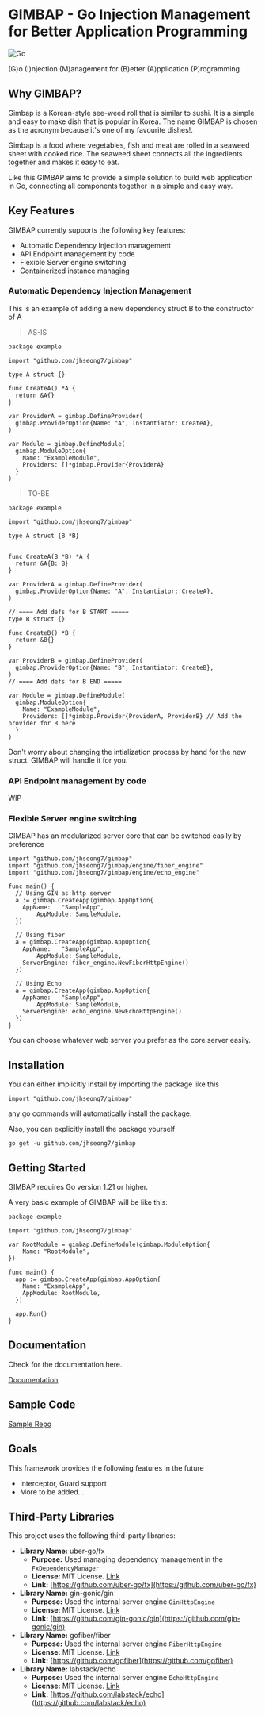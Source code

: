 # GIMBAP - Go Injection Management for Better Application Programming

![Go](https://img.shields.io/badge/go-%2300ADD8.svg?style=for-the-badge&logo=go&logoColor=white)

(G)o
(I)njection
(M)anagement for
(B)etter
(A)pplication
(P)rogramming

## Why GIMBAP?

Gimbap is a Korean-style see-weed roll that is similar to sushi. It is a simple and easy to make dish that is popular in Korea. The name GIMBAP is chosen as the acronym because it's one of my favourite dishes!.

Gimbap is a food where vegetables, fish and meat are rolled in a seaweed sheet with cooked rice. The seaweed sheet connects all the ingredients together and makes it easy to eat.

Like this GIMBAP aims to provide a simple solution to build web application in Go, connecting all components together in a simple and easy way.

## Key Features

GIMBAP currently supports the following key features:

- Automatic Dependency Injection management
- API Endpoint management by code
- Flexible Server engine switching
- Containerized instance managing

### Automatic Dependency Injection Management

This is an example of adding a new dependency struct B to the constructor of A

> AS-IS

```golang
package example

import "github.com/jhseong7/gimbap"

type A struct {}

func CreateA() *A {
  return &A{}
}

var ProviderA = gimbap.DefineProvider(
  gimbap.ProviderOption{Name: "A", Instantiator: CreateA},
)

var Module = gimbap.DefineModule(
  gimbap.ModuleOption{
    Name: "ExampleModule",
    Providers: []*gimbap.Provider{ProviderA}
  }
)
```

> TO-BE

```golang
package example

import "github.com/jhseong7/gimbap"

type A struct {B *B}


func CreateA(B *B) *A {
  return &A{B: B}
}

var ProviderA = gimbap.DefineProvider(
  gimbap.ProviderOption{Name: "A", Instantiator: CreateA},
)

// ==== Add defs for B START =====
type B struct {}

func CreateB() *B {
  return &B{}
}

var ProviderB = gimbap.DefineProvider(
  gimbap.ProviderOption{Name: "B", Instantiator: CreateB},
)
// ==== Add defs for B END =====

var Module = gimbap.DefineModule(
  gimbap.ModuleOption{
    Name: "ExampleModule",
    Providers: []*gimbap.Provider{ProviderA, ProviderB} // Add the provider for B here
  }
)
```

Don't worry about changing the intialization process by hand for the new struct. GIMBAP will handle it for you.

### API Endpoint management by code

WIP

### Flexible Server engine switching

GIMBAP has an modularized server core that can be switched easily by preference

```golang
import "github.com/jhseong7/gimbap"
import "github.com/jhseong7/gimbap/engine/fiber_engine"
import "github.com/jhseong7/gimbap/engine/echo_engine"

func main() {
  // Using GIN as http server
  a := gimbap.CreateApp(gimbap.AppOption{
    AppName:   "SampleApp",
		AppModule: SampleModule,
  })

  // Using fiber
  a = gimbap.CreateApp(gimbap.AppOption{
    AppName:   "SampleApp",
		AppModule: SampleModule,
    ServerEngine: fiber_engine.NewFiberHttpEngine()
  })

  // Using Echo
  a = gimbap.CreateApp(gimbap.AppOption{
    AppName:   "SampleApp",
		AppModule: SampleModule,
    ServerEngine: echo_engine.NewEchoHttpEngine()
  })
}
```

You can choose whatever web server you prefer as the core server easily.

## Installation

You can either implicitly install by importing the package like this

```golang
import "github.com/jhseong7/gimbap"
```

any go commands will automatically install the package.

Also, you can explicitly install the package yourself

```shell
go get -u github.com/jhseong7/gimbap
```

## Getting Started

GIMBAP requires Go version 1.21 or higher.

A very basic example of GIMBAP will be like this:

```golang
package example

import "github.com/jhseong7/gimbap"

var RootModule = gimbap.DefineModule(gimbap.ModuleOption{
	Name: "RootModule",
})

func main() {
  app := gimbap.CreateApp(gimbap.AppOption{
    Name: "ExampleApp",
    AppModule: RootModule,
  })

  app.Run()
}
```

## Documentation

Check for the documentation here.

[Documentation](doc/documentation.md)

## Sample Code

[Sample Repo](https://github.com/jhseong7/gimbap-sample)

## Goals

This framework provides the following features in the future

- Interceptor, Guard support
- More to be added...

## Third-Party Libraries

This project uses the following third-party libraries:

- **Library Name:** uber-go/fx
  - **Purpose:** Used managing dependency management in the `FxDependencyManager`
  - **License:** MIT License. [Link](https://github.com/uber-go/fx/blob/master/LICENSE)
  - **Link:** [https://github.com/uber-go/fx](https://github.com/uber-go/fx)
- **Library Name:** gin-gonic/gin
  - **Purpose:** Used the internal server engine `GinHttpEngine`
  - **License:** MIT License. [Link](https://github.com/gin-gonic/gin/blob/master/LICENSE)
  - **Link:** [https://github.com/gin-gonic/gin](https://github.com/gin-gonic/gin)
- **Library Name:** gofiber/fiber
  - **Purpose:** Used the internal server engine `FiberHttpEngine`
  - **License:** MIT License. [Link](https://github.com/gofiber/fiber/blob/master/LICENSE)
  - **Link:** [https://github.com/gofiber](https://github.com/gofiber)
- **Library Name:** labstack/echo
  - **Purpose:** Used the internal server engine `EchoHttpEngine`
  - **License:** MIT License. [Link](https://github.com/labstack/echo/blob/master/LICENSE)
  - **Link:** [https://github.com/labstack/echo](https://github.com/labstack/echo)
